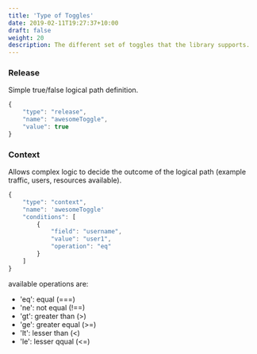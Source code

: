 ```yaml
---
title: 'Type of Toggles'
date: 2019-02-11T19:27:37+10:00
draft: false
weight: 20
description: The different set of toggles that the library supports.
---
```


### Release

Simple true/false logical path definition.
```js
{
    "type": "release",
    "name": "awesomeToggle",
    "value": true
}
```
### Context

Allows complex logic to decide the outcome of the logical path (example traffic, users, resources available). 
```js
{
    "type": "context",
    "name": 'awesomeToggle'
    "conditions": [
        {
            "field": "username",
            "value": "user1",
            "operation": "eq"
        }
    ]
}
```
available operations are:
* 'eq': equal (===)
* 'ne': not equal (!==)
* 'gt': greater than (>)
* 'ge': greater equal (>=)
* 'lt': lesser than (<)
* 'le': lesser qqual (<=)


